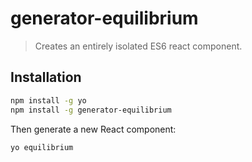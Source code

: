 # generator-equilibrium
> Creates an entirely isolated ES6 react component.

## Installation
```bash
npm install -g yo
npm install -g generator-equilibrium
```

Then generate a new React component:

```bash
yo equilibrium
```
